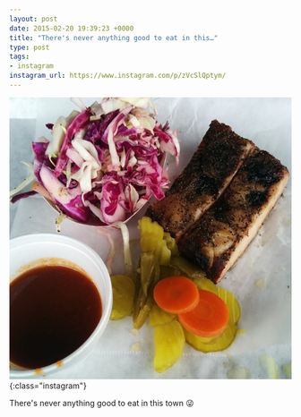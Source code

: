 ```yaml
---
layout: post
date: 2015-02-20 19:39:23 +0000
title: "There's never anything good to eat in this…"
type: post
tags:
- instagram
instagram_url: https://www.instagram.com/p/zVcSlQptym/
---
```


![Instagram - zVcSlQptym](/img/zVcSlQptym.jpg){:class="instagram"}

There's never anything good to eat in this town 😜
